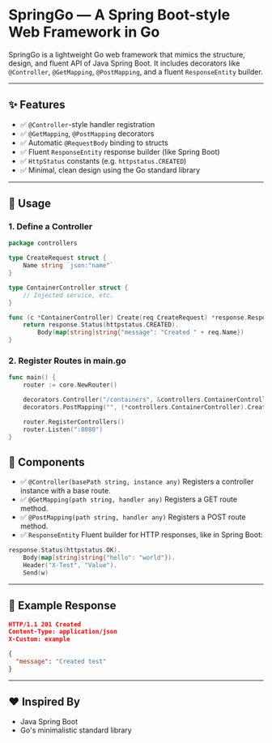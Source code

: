 # SpringGo — A Spring Boot-style Web Framework in Go

SpringGo is a lightweight Go web framework that mimics the structure, design, and fluent API of Java Spring Boot. It includes decorators like `@Controller`, `@GetMapping`, `@PostMapping`, and a fluent `ResponseEntity` builder.

---

## ✨ Features

- ✅ `@Controller`-style handler registration
- ✅ `@GetMapping`, `@PostMapping` decorators
- ✅ Automatic `@RequestBody` binding to structs
- ✅ Fluent `ResponseEntity` response builder (like Spring Boot)
- ✅ `HttpStatus` constants (e.g. `httpstatus.CREATED`)
- ✅ Minimal, clean design using the Go standard library

---

## 🚀 Usage

### 1. Define a Controller

```go
package controllers

type CreateRequest struct {
    Name string `json:"name"`
}

type ContainerController struct {
    // Injected service, etc.
}

func (c *ContainerController) Create(req CreateRequest) *response.ResponseEntity {
    return response.Status(httpstatus.CREATED).
        Body(map[string]string{"message": "Created " + req.Name})
}
```

### 2. Register Routes in main.go

```go
func main() {
    router := core.NewRouter()

    decorators.Controller("/containers", &controllers.ContainerController{})
    decorators.PostMapping("", (*controllers.ContainerController).Create)

    router.RegisterControllers()
    router.Listen(":8080")
}

```

## 🧱 Components
- ✅ `@Controller(basePath string, instance any)` Registers a controller instance with a base route.
- ✅ `@GetMapping(path string, handler any)` Registers a GET route method.
- ✅ `@PostMapping(path string, handler any)` Registers a POST route method.
- ✅ `ResponseEntity` Fluent builder for HTTP responses, like in Spring Boot:

```go
response.Status(httpstatus.OK).
    Body(map[string]string{"hello": "world"}).
    Header("X-Test", "Value").
    Send(w)
```
---
## 📌 Example Response

```json
HTTP/1.1 201 Created
Content-Type: application/json
X-Custom: example

{
  "message": "Created test"
}
```
---
## ❤️ Inspired By
- Java Spring Boot
- Go's minimalistic standard library